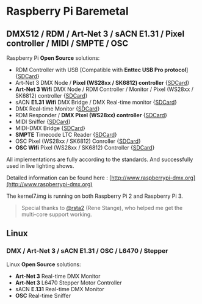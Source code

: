 # Raspberry Pi Baremetal #
## DMX512 / RDM / Art-Net 3 / sACN E1.31 / Pixel controller / MIDI / SMPTE / OSC ##

Raspberry Pi **Open Source** solutions:

- RDM Controller with USB [Compatible with **Enttec USB Pro protocol**] {[SDCard](https://github.com/vanvught/rpidmx512/blob/master/sdcard/rpi_dmx_usb_pro.zip?raw=true)}
- Art-Net 3 DMX Node / **Pixel (WS28xx / SK6812) controller** {[SDCard](https://github.com/vanvught/rpidmx512/blob/master/sdcard/rpi_circle_artnet_dmx.zip?raw=true)}
- **Art-Net 3 Wifi** DMX Node / RDM Controller / Monitor / Pixel (WS28xx / SK6812) controller {[SDCard](https://github.com/vanvught/rpidmx512/blob/master/sdcard/rpi_wifi_artnet_dmx.zip?raw=true)}
- sACN **E1.31 Wifi** DMX Bridge / DMX Real-time monitor {[SDCard](https://github.com/vanvught/rpidmx512/blob/master/sdcard/rpi_wifi_e131_dmx.zip?raw=true)}
- DMX Real-time Monitor {[SDCard](https://github.com/vanvught/rpidmx512/blob/master/sdcard/rpi_dmx_monitor.zip?raw=true)}
- RDM Responder / **DMX Pixel (WS28xx) controller** {[SDCard](https://github.com/vanvught/rpidmx512/blob/master/sdcard/rpi_rdm_responder.zip?raw=true)}
- MIDI Sniffer {[SDCard](https://github.com/vanvught/rpidmx512/blob/master/sdcard/rpi_midi_sniffer.zip?raw=true)}
- MIDI-DMX Bridge {[SDCard](https://github.com/vanvught/rpidmx512/blob/master/sdcard/rpi_midi_dmx_bridge.zip?raw=true)}
- **SMPTE** Timecode LTC Reader {[SDCard](https://github.com/vanvught/rpidmx512/blob/master/sdcard/rpi_ltc_reader.zip?raw=true)}
- OSC Pixel (WS28xx / SK6812) Conroller {[SDCard](https://github.com/vanvught/rpidmx512/blob/master/sdcard/rpi_circle_osc_ws28xx.zip?raw=true)}
- **OSC Wifi** Pixel (WS28xx / SK6812) Controller {[SDCard](https://github.com/vanvught/rpidmx512/blob/master/sdcard/rpi_wifi_osc_ws28xx.zip?raw=true)}


All implementations are fully according to the standards. And successfully used in live lighting shows.

Detailed information can be found here : [http://www.raspberrypi-dmx.org](http://www.raspberrypi-dmx.org)

The kernel7.img is running on both Raspberry Pi 2 and Raspberry Pi 3.

> Special thanks to [@rsta2](https://github.com/rsta2/circle) (Rene Stange), who helped me get the multi-core support working. 

## Linux ##
### DMX / Art-Net 3 / sACN E1.31 / OSC / L6470 / Stepper ###

Linux **Open Source** solutions:

- **Art-Net 3** Real-time DMX Monitor
- **Art-Net 3** L6470 Stepper Motor Controller
- sACN **E.131** Real-time DMX Monitor
- **OSC** Real-time Sniffer